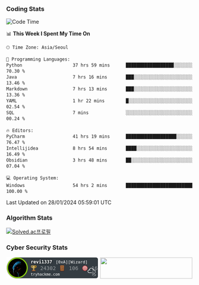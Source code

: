 ### Coding Stats

<!--START_SECTION:waka-->
![Code Time](http://img.shields.io/badge/Code%20Time-92%20hrs%2047%20mins-blue)

📊 **This Week I Spent My Time On** 

```text
🕑︎ Time Zone: Asia/Seoul

💬 Programming Languages: 
Python                   37 hrs 59 mins      ██████████████████░░░░░░░   70.30 % 
Java                     7 hrs 16 mins       ███░░░░░░░░░░░░░░░░░░░░░░   13.46 % 
Markdown                 7 hrs 13 mins       ███░░░░░░░░░░░░░░░░░░░░░░   13.36 % 
YAML                     1 hr 22 mins        █░░░░░░░░░░░░░░░░░░░░░░░░   02.54 % 
SQL                      7 mins              ░░░░░░░░░░░░░░░░░░░░░░░░░   00.24 % 

🔥 Editors: 
PyCharm                  41 hrs 19 mins      ███████████████████░░░░░░   76.47 % 
Intellijidea             8 hrs 54 mins       ████░░░░░░░░░░░░░░░░░░░░░   16.49 % 
Obsidian                 3 hrs 48 mins       ██░░░░░░░░░░░░░░░░░░░░░░░   07.04 % 

💻 Operating System: 
Windows                  54 hrs 2 mins       █████████████████████████   100.00 % 
```


 Last Updated on 28/01/2024 05:59:01 UTC
<!--END_SECTION:waka-->

### Algorithm Stats

[![Solved.ac프로필](http://mazassumnida.wtf/api/v2/generate_badge?boj=revi1337)](https://solved.ac/revi1337)

### Cyber Security Stats

[![revi1337's tryhackme stats](https://raw.githubusercontent.com/Revi1337/Revi1337/main/assets/thm_propic.png)][tryhackme]
[<img src="https://www.hackthebox.com/badge/image/1002993" width="248.01" height="57">][hackthebox]


[website]: https://revi1337.com
[tryhackme]: https://tryhackme.com/p/revi1337
[hackthebox]: https://app.hackthebox.com/profile/1002993
